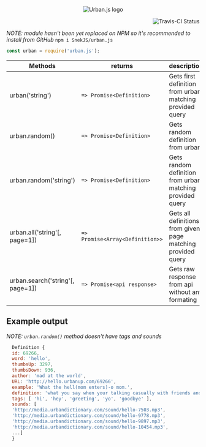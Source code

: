 <p align="center">
  <img href="https://github.com/SnekJS/urban.js" src="https://github.com/SnekJS/urban.js/blob/master/assets/Urban.js.png?raw=true" alt="Urban.js logo"/>
</p>

<p align="right">
  <img href="https://travis-ci.org/SnekJS/urban.js" src="https://travis-ci.org/SnekJS/urban.js.svg?branch=master" alt="Travis-CI Status"/>
</p>

*NOTE: module hasn't been yet replaced on NPM so it's recommended to install from GitHub*
`npm i SnekJS/urban.js`

```js
const urban = require('urban.js');
```

| Methods                |           returns               |                         description                       |
|------------------------|---------------------------------|-----------------------------------------------------------|
| urban('string')        | `=> Promise<Definition>`        | Gets first definition from urban matching provided query  |
| urban.random()         | `=> Promise<Definition>`        | Gets random definition from urban                         |
| urban.random('string') | `=> Promise<Definition>`        | Gets random definition from urban matching provided query |
| urban.all('string'[, page=1])    | `=> Promise<Array<Definition>>` | Gets all definitions from given page matching provided query  |
| urban.search('string'[, page=1]) | `=> Promise<api response>` | Gets raw response from api without any formating       |

## Example output
*NOTE: `urban.random()` method doesn't have tags and sounds*

```js
  Definition {
  id: 69266,
  word: 'hello',
  thumbsUp: 3297,
  thumbsDown: 936,
  author: 'mad at the world',
  URL: 'http://hello.urbanup.com/69266',
  example: 'What the hell(mom enters)-o mom.',
  definition: 'what you say when your talking casually with friends and your mom walks in the room',
  tags: [ 'hi', 'hey', 'greeting', 'yo', 'goodbye' ],
  sounds: [
  'http://media.urbandictionary.com/sound/hello-7503.mp3',
  'http://media.urbandictionary.com/sound/hello-9778.mp3',
  'http://media.urbandictionary.com/sound/hello-9897.mp3',
  'http://media.urbandictionary.com/sound/hello-10454.mp3',
  ...]
  }
```
